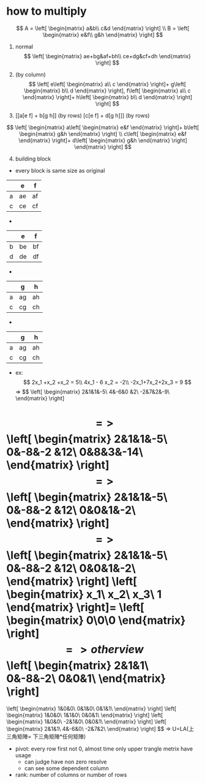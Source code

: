 # how to multiply
$$
A = \left[ \begin{matrix}
a&b\\
c&d
\end{matrix}
\right]
\\
B = 
\left[
\begin{matrix}
e&f\\
g&h
\end{matrix}
\right]
$$

1. normal
$$
\left[
\begin{matrix}
ae+bg&af+bh\\
ce+dg&cf+dh
\end{matrix}
\right]
$$


2. (by column)
$$
\left[
e\left[
\begin{matrix}
a\\
c
\end{matrix}
\right]+
g\left[
\begin{matrix}
b\\
d
\end{matrix}
\right],
f\left[
\begin{matrix}
a\\
c
\end{matrix}
\right]+
h\left[
\begin{matrix}
b\\
d
\end{matrix}
\right]
\right]
$$

3. [[a[e f] + b[g h]]  (by rows)
   [c[e f] + d[g h]]]  (by rows)

$$
\left[
\begin{matrix}
a\left[
\begin{matrix}
e&f
\end{matrix}
\right]+
b\left[
\begin{matrix}
g&h
\end{matrix}
\right] 
\\
c\left[
\begin{matrix}
e&f
\end{matrix}
\right]+
d\left[
\begin{matrix}
g&h
\end{matrix}
\right]
\end{matrix}
\right]
$$

4. building block
* every block is same size as original

| | e|f|
|-|- |-|
|a| ae|af|
|c| ce|cf|
+
| | e|f|
|-|- |-|
|b| be|bf|
|d| de|df|
+
| | g|h|
|-|- |-|
|a| ag|ah|
|c| cg|ch|
+
| | g|h|
|-|- |-|
|a| ag|ah|
|c| cg|ch|

- ex:
$$
2x_1 +x_2 +x_2 = 5\\
4x_1 - 6 x_2 = -2\\
-2x_1+7x_2+2x_3 = 9
$$
=>
$$
\left[
\begin{matrix}
2&1&1&-5\\
4&-6&0 &2\\
-2&7&2&-9\\
\end{matrix}
\right]

$$
=>
$$
\left[
\begin{matrix}
2&1&1&-5\\
0&-8&-2 &12\\
0&8&3&-14\\
\end{matrix}
\right]
$$
=>
$$
\left[
\begin{matrix}
2&1&1&-5\\
0&-8&-2 &12\\
0&0&1&-2\\
\end{matrix}
\right]
$$
=>
$$
\left[
\begin{matrix}
2&1&1&-5\\
0&-8&-2 &12\\
0&0&1&-2\\
\end{matrix}
\right]
\left[
\begin{matrix}
x_1\\
x_2\\
x_3\\
1
\end{matrix}
\right]= 
\left[
\begin{matrix}
0\\0\\0
\end{matrix}
\right]
$$
=>other view
$$
\left[
\begin{matrix}
2&1&1\\
0&-8&-2\\
0&0&1\\
\end{matrix}
\right] 
=
\left[
\begin{matrix}
1&0&0\\
0&1&0\\
0&1&1\\
\end{matrix}
\right] 
\left[
\begin{matrix}
1&0&0\\
1&1&0\\
0&0&1\\
\end{matrix}
\right] 
\left[
\begin{matrix}
1&0&0\\
-2&1&0\\
0&0&1\\
\end{matrix}
\right] 
\left[
\begin{matrix}
2&1&1\\
4&-6&0\\
-2&7&2\\
\end{matrix}
\right] 
$$
=>
U=LA(上三角矩陣= 下三角矩陣*任何矩陣)

* pivot: every row first not 0, almost time only upper trangle metrix have usage
   * can judge have non zero resolve
   * can see some dependent column
* rank: number of columns or number of rows